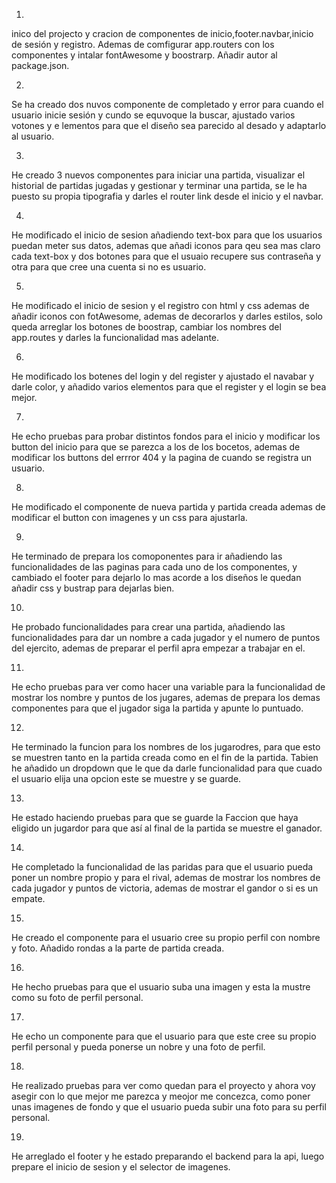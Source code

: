 1.
inico del projecto y cracion de componentes de inicio,footer.navbar,inicio de sesión y registro. Ademas de comfigurar app.routers con los componentes y intalar fontAwesome y boostrarp. Añadir autor al package.json.


2.
Se ha creado dos nuvos componente de completado y error para cuando el usuario inicie sesión y cundo se equvoque la buscar, ajustado varios votones y e lementos para que el diseño sea parecido al desado y adaptarlo al usuario.

3.
He creado 3 nuevos componentes para iniciar una partida, visualizar el historial de partidas jugadas y gestionar y terminar una partida, se le ha puesto su propia tipografia y
darles el router link desde el inicio y el navbar.

4.
He modificado el inicio de sesion añadiendo text-box para que los usuarios puedan meter sus datos, ademas que añadi iconos para qeu sea mas claro cada text-box y dos botones 
para que el usuaio recupere sus contraseña y otra para que cree una cuenta si no es usuario.


5.
He modificado el inicio de sesion y el registro con html y css ademas de añadir iconos con fotAwesome, ademas de decorarlos y darles estilos, 
solo queda arreglar los botones de boostrap, cambiar los nombres del app.routes y darles la funcionalidad mas adelante.

6.
He modificado los botenes del login y del register y ajustado el navabar y darle color, y añadido varios elementos para que el register y el login se bea mejor.

7.
He echo pruebas para probar distintos fondos para el inicio y modificar los button del inicio para que se parezca a los de los bocetos, ademas de modificar los buttons
del errror 404 y la pagina de cuando se registra un usuario.

8.
He modificado el componente de nueva partida y partida creada ademas de modificar el button con imagenes y un css para ajustarla.

9.
He terminado de prepara los comoponentes para ir añadiendo las funcionalidades de las paginas para cada uno de los componentes, y cambiado el footer para dejarlo lo mas acorde a los diseños le quedan añadir css y bustrap para dejarlas bien.


10.
He probado funcionalidades para crear una partida, añadiendo las 
funcionalidades para dar un nombre a cada jugador y el numero de 
puntos del ejercito, ademas de preparar el perfil apra empezar a 
trabajar en el.


11.
He echo pruebas para ver como hacer una variable para la funcionalidad de mostrar los nombre y puntos de los jugares, ademas de prepara los demas  componentes para que el jugador 
siga la partida y apunte lo puntuado.

12.
He terminado la funcion para los nombres de los jugarodres, para que esto se muestren tanto en la partida creada como en el fin de la partida. Tabien he añadido un dropdown que le 
que da darle funcionalidad para que cuado el usuario elija una opcion este se muestre y se guarde.

13.
He estado haciendo pruebas para que se guarde la Faccion que haya eligido un jugardor para  que así al final de la partida se muestre el ganador.

14.
He completado la funcionalidad de las paridas para que el usuario pueda poner un nombre propio y para el rival, ademas de mostrar los nombres de cada jugador y puntos de victoria, ademas de mostrar el gandor o si es un empate.

15.
He creado el componente para el usuario cree su propio perfil con nombre y foto. Añadido rondas a la parte de partida creada.

16.
He hecho pruebas para que el usuario suba una imagen y esta la mustre como su foto de perfil personal.

17.
He echo un componente para que el usuario para que este cree su propio perfil personal y pueda ponerse un nobre y una foto de perfil.

18.
He realizado pruebas para ver como quedan para el proyecto y ahora voy asegir con lo que mejor me parezca y meojor me concezca, como poner unas imagenes de fondo y que el usuario pueda subir una foto para su perfil personal.

19.
He arreglado el footer y he estado preparando el backend para la api, luego prepare el inicio de sesion y el selector de imagenes.